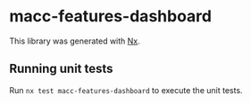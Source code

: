# macc-features-dashboard

This library was generated with [Nx](https://nx.dev).

## Running unit tests

Run `nx test macc-features-dashboard` to execute the unit tests.
